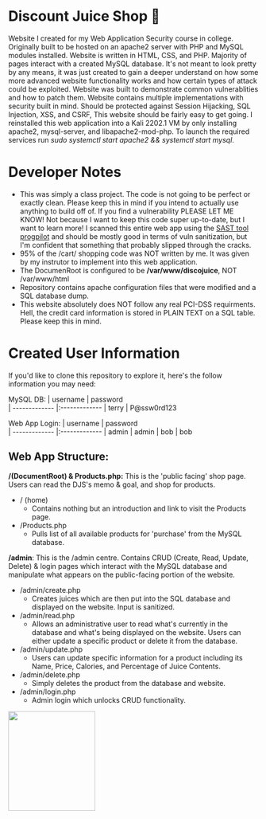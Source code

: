 # Discount Juice Shop 🧃
Website I created for my Web Application Security course in college. Originally built to be hosted on an apache2 server with PHP and MySQL modules installed. Website is written in HTML, CSS, and PHP. Majority of pages interact with a created MySQL database. It's not meant to look pretty by any means, it was just created to gain a deeper understand on how some more advanced website functionality works and how certain types of attack could be exploited. Website was built to demonstrate common vulnerablities and how to patch them. Website contains multiple implementations with security built in mind. Should be protected against Session Hijacking, SQL Injection, XSS, and CSRF, This website should be fairly easy to get going. I reinstalled this web application into a Kali 2202.1 VM by only installing apache2, mysql-server, and libapache2-mod-php. To launch the required services run _sudo systemctl start apache2 && systemctl start mysql_.

# Developer Notes 
- This was simply a class project. The code is not going to be perfect or exactly clean. Please keep this in mind if you intend to actually use anything to build off of. If you find a vulnerability PLEASE LET ME KNOW! Not because I want to keep this code super up-to-date, but I want to learn more! I scanned this entire web app using the [SAST tool progpilot](https://github.com/designsecurity/progpilot) and should be mostly good in terms of vuln sanitization, but I'm confident that something that probably slipped through the cracks.
- 95% of the /cart/ shopping code was NOT written by me. It was given by my instrutor to implement into this web application.
- The DocumenRoot is configured to be **/var/www/discojuice**, NOT /var/www/html
- Repository contains apache configuration files that were modified and a SQL database dump.
- This website absolutely does NOT follow any real PCI-DSS requirments. Hell, the credit card information is stored in PLAIN TEXT on a SQL table. Please keep this in mind. 

# Created User Information
If you'd like to clone this repository to explore it, here's the follow information you may need:

MySQL DB: 
| username      | password      
| ------------- |:-------------
| terry         | P@ssw0rd123   

Web App Login:
| username      | password      
| ------------- |:-------------
| admin         | admin
| bob           | bob

## Web App Structure:
**/(DocumentRoot) & Products.php:** This is the 'public facing' shop page. Users can read the DJS's memo & goal, and shop for products.
- / (home)
  - Contains nothing but an introduction and link to visit the Products page.
- /Products.php
  - Pulls list of all available products for 'purchase' from the MySQL database.  

**/admin**: This is the /admin centre. Contains CRUD (Create, Read, Update, Delete) & login pages which interact with the MySQL database and manipulate what appears on the public-facing portion of the website.
- /admin/create.php
  - Creates juices which are then put into the SQL database and displayed on the website. Input is sanitized.
- /admin/read.php
  -  Allows an administrative user to read what's currently in the database and what's being displayed on the website. Users can either update a specific product or delete it from the database.
- /admin/update.php
  - Users can update specific information for a product including its Name, Price, Calories, and Percentage of Juice Contents.
- /admin/delete.php
  - Simply deletes the product from the database and website. 
- /admin/login.php
  - Admin login which unlocks CRUD functionality.

<img src="https://juice-shop.herokuapp.com/assets/public/images/JuiceShop_Logo.png" height="200" width="175"></img>
